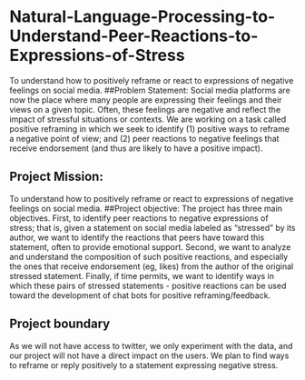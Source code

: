 # Natural-Language-Processing-to-Understand-Peer-Reactions-to-Expressions-of-Stress
To understand how to positively reframe or react to expressions of negative feelings on social media. 
##Problem Statement:
Social media platforms are now the place where many people are expressing their feelings and their views on a given topic. Often, these feelings are negative and reflect the impact of stressful situations or contexts. We are working on a task called positive reframing in which we seek to identify (1) positive ways to reframe a negative point of view; and (2) peer reactions to negative feelings that receive endorsement (and thus are likely to have a positive impact).

## Project Mission:
To understand how to positively reframe or react to expressions of negative feelings on social media. 
##Project objective:
The project has three main objectives. First, to identify peer reactions to negative expressions of stress; that is, given a statement on social media labeled as “stressed” by its author, we want to identify the reactions that peers have toward this statement, often to provide emotional support. Second, we want to analyze and understand the composition of such positive reactions, and especially the ones that receive endorsement (eg, likes) from the author of the original stressed statement. Finally, if time permits, we want to identify ways in which these pairs of stressed statements - positive reactions can be used toward the development of chat bots for positive reframing/feedback. 
## Project boundary
As we will not have access to twitter, we only experiment with the data, and our project will not have a direct impact on the users. We plan to find ways to reframe or reply positively to a statement expressing negative stress. 
